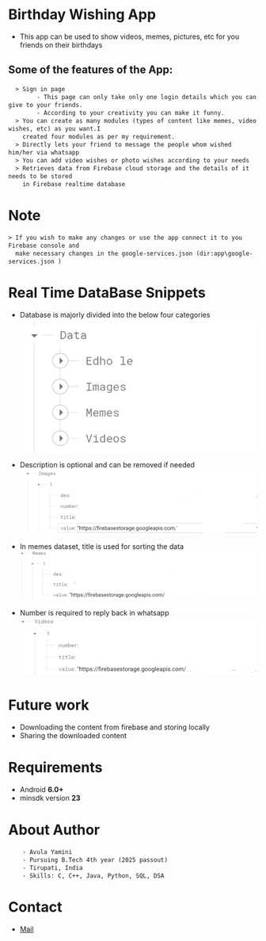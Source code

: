# Birthday Wishing App
 - This app can be used to show videos, memes, pictures, etc for you friends on their birthdays

## Some of the features of the App:
      > Sign in page
            - This page can only take only one login details which you can give to your friends.
            - According to your creativity you can make it funny.
      > You can create as many modules (types of content like memes, video wishes, etc) as you want.I 
        created four modules as per my requirement.
      > Directly lets your friend to message the people whom wished him/her via whatsapp
      > You can add video wishes or photo wishes according to your needs
      > Retrieves data from Firebase cloud storage and the details of it needs to be stored
        in Firebase realtime database

# **Note**
    > If you wish to make any changes or use the app connect it to you Firebase console and 
      make necessary changes in the google-services.json (dir:app\google-services.json )

# Real Time DataBase Snippets
  - Database is majorly divided into the below four categories
  ![Dataset](https://github.com/narayana1923/images/blob/master/realtime%20DB.png?raw=true)

  - Description is optional and can be removed if needed
  ![Images Dataset](https://github.com/narayana1923/images/blob/master/images.png?raw=true)

  - In memes dataset, title is used for sorting the data
  ![Memes Dataset](https://github.com/narayana1923/images/blob/master/memes.png?raw=true)
  
  - Number is required to reply back in whatsapp
  ![Videos Dataset](https://github.com/narayana1923/images/blob/master/videos.png?raw=true)

# Future work
  - Downloading the content from firebase and storing locally
  - Sharing the downloaded content

# Requirements
  - Android **6.0+**
  - minsdk version **23**

# About Author
        - Avula Yamini
        - Pursuing B.Tech 4th year (2025 passout)
        - Tirupati, India
        - Skills: C, C++, Java, Python, SQL, DSA        
# Contact
 - <a href="avulayamini233@gmail.com">Mail</a>


